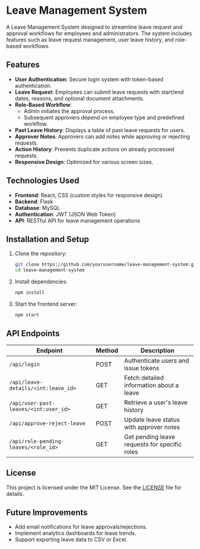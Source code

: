 # Leave Management System

A Leave Management System designed to streamline leave request and approval workflows for employees and administrators. The system includes features such as leave request management, user leave history, and role-based workflows.

## Features

- **User Authentication**: Secure login system with token-based authentication.
- **Leave Request**: Employees can submit leave requests with start/end dates, reasons, and optional document attachments.
- **Role-Based Workflow**:
  - Admin initiates the approval process.
  - Subsequent approvers depend on employee type and predefined workflow.
- **Past Leave History**: Displays a table of past leave requests for users.
- **Approver Notes**: Approvers can add notes while approving or rejecting requests.
- **Action History**: Prevents duplicate actions on already processed requests.
- **Responsive Design**: Optimized for various screen sizes.

## Technologies Used

- **Frontend**: React, CSS (custom styles for responsive design)
- **Backend**: Flask
- **Database**: MySQL
- **Authentication**: JWT (JSON Web Token)
- **API**: RESTful API for leave management operations

## Installation and Setup

1. Clone the repository:
   ```bash
   git clone https://github.com/yourusername/leave-management-system.git
   cd leave-management-system

2. Install dependencies:
   ```bash
   npm install

3. Start the frontend server:
   ```bash
   npm start


## API Endpoints

| Endpoint                             | Method | Description                                       |
|--------------------------------------|--------|---------------------------------------------------|
| `/api/login`                         | POST   | Authenticate users and issue tokens              |
| `/api/leave-details/<int:leave_id>`  | GET    | Fetch detailed information about a leave         |
| `/api/user-past-leaves/<int:user_id>`| GET    | Retrieve a user's leave history                  |
| `/api/approve-reject-leave`          | POST   | Update leave status with approver notes          |
| `/api/role-pending-leaves/<role_id>` | GET    | Get pending leave requests for specific roles    |


## License

This project is licensed under the MIT License. See the [LICENSE](LICENSE) file for details.

## Future Improvements

- Add email notifications for leave approvals/rejections.
- Implement analytics dashboards for leave trends.
- Support exporting leave data to CSV or Excel.


